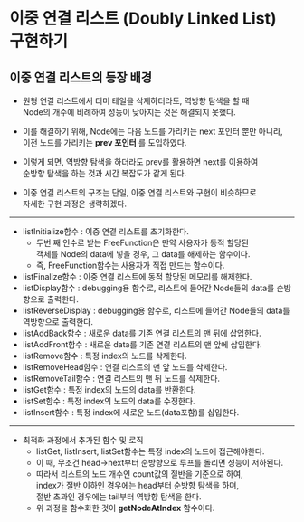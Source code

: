 이중 연결 리스트 (Doubly Linked List) 구현하기
======

<h2>이중 연결 리스트의 등장 배경</h2>

* 원형 연결 리스트에서 더미 테일을 삭제하더라도, 역방향 탐색을 할 때   
  Node의 개수에 비례하여 성능이 낮아지는 것은 해결되지 못했다.
* 이를 해결하기 위해, Node에는 다음 노드를 가리키는 next 포인터 뿐만 아니라,   
  이전 노드를 가리키는 __prev 포인터__ 를 도입하였다.
* 이렇게 되면, 역방향 탐색을 하더라도 prev를 활용하면 next를 이용하여   
  순방향 탐색을 하는 것과 시간 복잡도가 같게 된다.

* 이중 연결 리스트의 구조는 단일, 이중 연결 리스트와 구현이 비슷하므로   
  자세한 구현 과정은 생략하겠다.

<hr/>

* listInitialize함수 : 이중 연결 리스트를 초기화한다.
  * 두번 째 인수로 받는 FreeFunction은 만약 사용자가 동적 할당된   
    객체를 Node의 data에 넣을 경우, 그 data를 해제하는 함수이다.
  * 즉, FreeFunction함수는 사용자가 직접 만드는 함수이다.
* listFinalize함수 : 이중 연결 리스트에 동적 할당된 메모리를 해제한다.
* listDisplay함수 : debugging용 함수로, 리스트에 들어간 Node들의 data를 순방향으로 출력한다.
* listReverseDisplay : debugging용 함수로, 리스트에 들어간 Node들의 data를 역방향으로 출력한다.
* listAddBack함수 : 새로운 data를 기존 연결 리스트의 맨 뒤에 삽입한다.
* listAddFront함수 : 새로운 data를 기존 연결 리스트의 맨 앞에 삽입한다.
* listRemove함수 : 특정 index의 노드를 삭제한다.
* listRemoveHead함수 : 연결 리스트의 맨 앞 노드를 삭제한다.
* listRemoveTail함수 : 연결 리스트의 맨 뒤 노드를 삭제한다.
* listGet함수 : 특정 index의 노드의 data를 반환한다.
* listSet함수 : 특정 index의 노드의 data를 수정한다.
* listInsert함수 : 특정 index에 새로운 노드(data포함)를 삽입한다.

<hr/>

* 최적화 과정에서 추가된 함수 및 로직
  * listGet, listInsert, listSet함수는 특정 index의 노드에 접근해야한다.
  * 이 때, 무조건 head->next부터 순방향으로 루프를 돌리면 성능이 저하된다.
  * 따라서 리스트의 노드 개수인 count값의 절반을 기준으로 하여,   
    index가 절반 이하인 경우에는 head부터 순방향 탐색을 하며,   
    절반 초과인 경우에는 tail부터 역방향 탐색을 한다.
  * 위 과정을 함수화한 것이 __getNodeAtIndex__ 함수이다.
